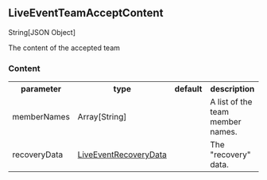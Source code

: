 ## LiveEventTeamAcceptContent
<span class="type">String[JSON Object]</span>

The content of the accepted team

### Content
<table>
  <tr>
    <th>parameter</th>
    <th>type</th>
    <th>default</th>
    <th>description</th>
  </tr>
  <tr>
    <td>memberNames</td>
    <td>Array[String]</td>
    <td></td>
    <td>A list of the team member names.</td>
  </tr>
  <tr>
    <td>recoveryData</td>
    <td><a href="#/enum/LiveEventRecoveryData">LiveEventRecoveryData</a></td>
    <td></td>
    <td>The "recovery" data.</td>
  </tr>
</table>
